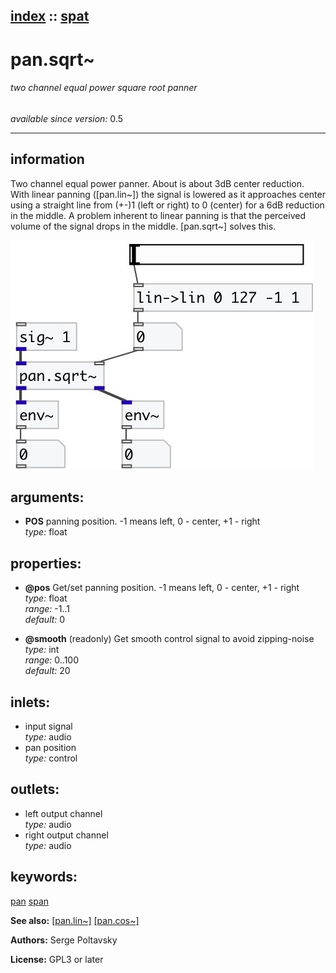 [index](index.html) :: [spat](category_spat.html)
---

# pan.sqrt~

###### two channel equal power square root panner

*available since version:* 0.5

---


## information
Two channel equal power panner. About is about 3dB center reduction. With linear
            panning ([pan.lin~]) the signal is lowered as it approaches center using a straight
            line from (+-)1 (left or right) to 0 (center) for a 6dB reduction in the middle.
A problem inherent to linear panning is that the perceived volume of the signal
            drops in the middle. [pan.sqrt~] solves this.



[![example](../examples/img/pan.sqrt~.jpg)](../examples/pd/pan.sqrt~.pd)



## arguments:

* **POS**
panning position. -1 means left, 0 - center, +1 - right<br>
_type:_ float<br>





## properties:

* **@pos** 
Get/set panning position. -1 means left, 0 - center, +1 - right<br>
_type:_ float<br>
_range:_ -1..1<br>
_default:_ 0<br>

* **@smooth** (readonly)
Get smooth control signal to avoid zipping-noise<br>
_type:_ int<br>
_range:_ 0..100<br>
_default:_ 20<br>



## inlets:

* input signal<br>
_type:_ audio
* pan position<br>
_type:_ control



## outlets:

* left output channel<br>
_type:_ audio
* right output channel<br>
_type:_ audio



## keywords:

[pan](keywords/pan.html)
[span](keywords/span.html)



**See also:**
[\[pan.lin~\]](pan.lin~.html)
[\[pan.cos~\]](pan.cos~.html)




**Authors:** Serge Poltavsky




**License:** GPL3 or later





